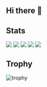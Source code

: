 ## Hi there 👋

<!--
**powaaaaa/powaaaaa** is a ✨ _special_ ✨ repository because its `README.md` (this file) appears on your GitHub profile.

Here are some ideas to get you started:

- 🔭 I’m currently working on ...
- 🌱 I’m currently learning ...
- 👯 I’m looking to collaborate on ...
- 🤔 I’m looking for help with ...
- 💬 Ask me about ...
- 📫 How to reach me: ...
- 😄 Pronouns: ...
- ⚡ Fun fact: ...
-->

## Stats
![](http://github-profile-summary-cards.vercel.app/api/cards/profile-details?username=powaaaaa&theme=gruvbox)
![](http://github-profile-summary-cards.vercel.app/api/cards/repos-per-language?username=powaaaaa&theme=gruvbox)
![](http://github-profile-summary-cards.vercel.app/api/cards/most-commit-language?username=powaaaaa&theme=gruvbox)
![](http://github-profile-summary-cards.vercel.app/api/cards/stats?username=powaaaaa&theme=gruvbox)
![](http://github-profile-summary-cards.vercel.app/api/cards/productive-time?username=powaaaaa&theme=gruvbox&utcOffset=9)

## Trophy
![trophy](https://github-profile-trophy.vercel.app/?username=powaaaaa&theme=gruvbox)

